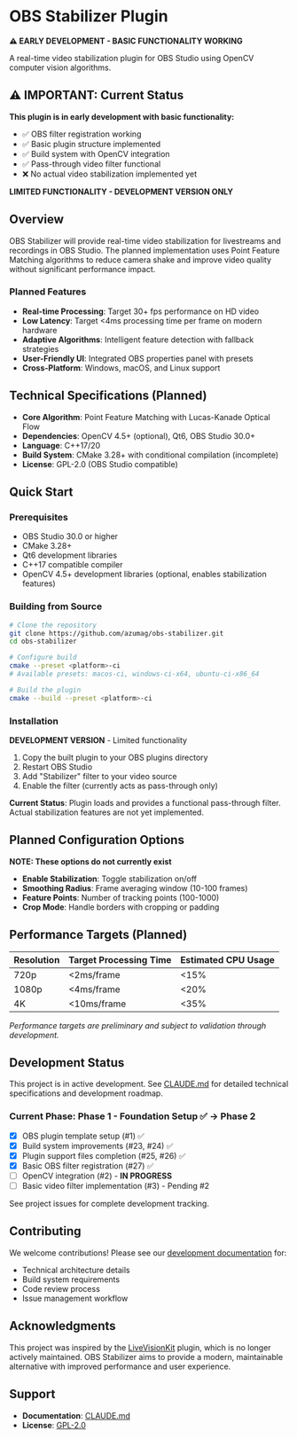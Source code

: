 # OBS Stabilizer Plugin

**⚠️ EARLY DEVELOPMENT - BASIC FUNCTIONALITY WORKING**

A real-time video stabilization plugin for OBS Studio using OpenCV computer vision algorithms.

## ⚠️ **IMPORTANT: Current Status**

**This plugin is in early development with basic functionality:**
- ✅ OBS filter registration working
- ✅ Basic plugin structure implemented
- ✅ Build system with OpenCV integration
- ✅ Pass-through video filter functional
- ❌ No actual video stabilization implemented yet

**LIMITED FUNCTIONALITY - DEVELOPMENT VERSION ONLY**

## Overview

OBS Stabilizer will provide real-time video stabilization for livestreams and recordings in OBS Studio. The planned implementation uses Point Feature Matching algorithms to reduce camera shake and improve video quality without significant performance impact.

### Planned Features

- **Real-time Processing**: Target 30+ fps performance on HD video
- **Low Latency**: Target <4ms processing time per frame on modern hardware  
- **Adaptive Algorithms**: Intelligent feature detection with fallback strategies
- **User-Friendly UI**: Integrated OBS properties panel with presets
- **Cross-Platform**: Windows, macOS, and Linux support

## Technical Specifications (Planned)

- **Core Algorithm**: Point Feature Matching with Lucas-Kanade Optical Flow
- **Dependencies**: OpenCV 4.5+ (optional), Qt6, OBS Studio 30.0+
- **Language**: C++17/20
- **Build System**: CMake 3.28+ with conditional compilation (incomplete)
- **License**: GPL-2.0 (OBS Studio compatible)

## Quick Start

### Prerequisites

- OBS Studio 30.0 or higher
- CMake 3.28+ 
- Qt6 development libraries
- C++17 compatible compiler
- OpenCV 4.5+ development libraries (optional, enables stabilization features)

### Building from Source

```bash
# Clone the repository
git clone https://github.com/azumag/obs-stabilizer.git
cd obs-stabilizer

# Configure build
cmake --preset <platform>-ci
# Available presets: macos-ci, windows-ci-x64, ubuntu-ci-x86_64

# Build the plugin
cmake --build --preset <platform>-ci
```

### Installation

**DEVELOPMENT VERSION** - Limited functionality

1. Copy the built plugin to your OBS plugins directory
2. Restart OBS Studio  
3. Add "Stabilizer" filter to your video source
4. Enable the filter (currently acts as pass-through only)

**Current Status**: Plugin loads and provides a functional pass-through filter. Actual stabilization features are not yet implemented.

## Planned Configuration Options

**NOTE: These options do not currently exist**

- **Enable Stabilization**: Toggle stabilization on/off
- **Smoothing Radius**: Frame averaging window (10-100 frames)
- **Feature Points**: Number of tracking points (100-1000)
- **Crop Mode**: Handle borders with cropping or padding

## Performance Targets (Planned)

| Resolution | Target Processing Time | Estimated CPU Usage |
|------------|----------------------|-------------------|
| 720p       | <2ms/frame          | <15%             |
| 1080p      | <4ms/frame          | <20%             |
| 4K         | <10ms/frame         | <35%             |

*Performance targets are preliminary and subject to validation through development.*

## Development Status

This project is in active development. See [CLAUDE.md](CLAUDE.md) for detailed technical specifications and development roadmap.

### Current Phase: Phase 1 - Foundation Setup ✅ → Phase 2
- [x] OBS plugin template setup (#1) ✅  
- [x] Build system improvements (#23, #24) ✅
- [x] Plugin support files completion (#25, #26) ✅
- [x] Basic OBS filter registration (#27) ✅
- [ ] OpenCV integration (#2) - **IN PROGRESS**
- [ ] Basic video filter implementation (#3) - Pending #2

See project issues for complete development tracking.

## Contributing

We welcome contributions! Please see our [development documentation](CLAUDE.md) for:
- Technical architecture details
- Build system requirements  
- Code review process
- Issue management workflow

## Acknowledgments

This project was inspired by the [LiveVisionKit](https://github.com/Crowsinc/LiveVisionKit) plugin, which is no longer actively maintained. OBS Stabilizer aims to provide a modern, maintainable alternative with improved performance and user experience.

## Support

- **Documentation**: [CLAUDE.md](CLAUDE.md)
- **License**: [GPL-2.0](LICENSE)
